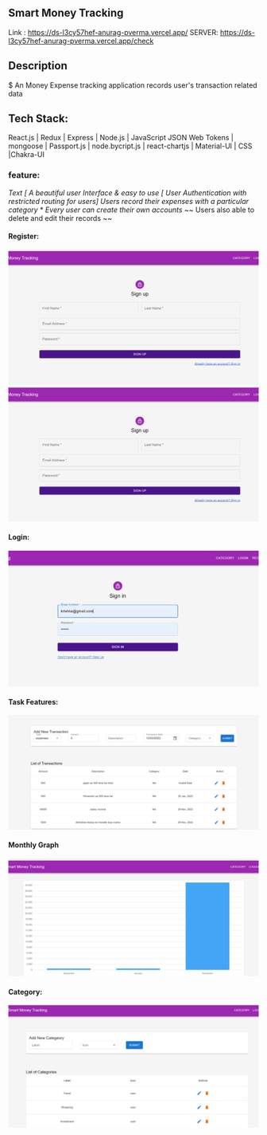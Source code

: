 
## Smart Money Tracking 

Link : https://ds-l3cy57hef-anurag-pverma.vercel.app/
SERVER: https://ds-l3cy57hef-anurag-pverma.vercel.app/check

## Description 
 $ An Money Expense tracking application records user's transaction related data

 ## Tech Stack:
  React.js | Redux | Express | Node.js | JavaScript
JSON Web Tokens | mongoose | Passport.js | node.bycript.js |
react-chartjs | Material-UI | CSS |Chakra-UI

### feature:

_Text [ A beautiful user Interface & easy to use_
_[ User Authentication with restricted routing for users]_
 _Users record their expenses with a particular category_
 \* _Every user can create their own accounts_
 ~~ Users also able to delete and edit their records ~~



  #### Register: 
  ![login](./Images/Screenshot%20(348).png)
  ![plot](./Images/Screenshot%20(348).png)

  #### Login:
  ![plot](./Images/Screenshot%20(349).png)
  #### Task Features:
  ![plot](./Images/Screenshot%20(350).png)
  #### Monthly Graph
  ![plot](./Images/Screenshot%20(351).png)

  #### Category:
  ![plot](./Images/Screenshot%20(352).png)



